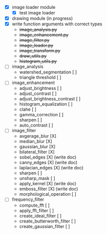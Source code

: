 - [X] image loader module
  - [X] test image loader

- [X] drawing module (in progress)
- [X] write function arguments with correct types 
    - ~~image_analysis.py~~
    - ~~image_enhancement.py~~
    - ~~image_filter.py~~
    - ~~image_loader.py~~
    - ~~image_transform.py~~
    - ~~draw_utils.py~~
    - ~~histogram_utils.py~~
- [ ] image_analysis
    - watershed_segmentation [ ]
    - triangle threshold [ ]
- [ ] image_enhancement
    - adjust_brightness [ ]
    - adjust_contrast [ ]
    - adjust_brightness_contrast [ ]
    - histogram_equalization [ ]
    - clahe [ ]
    - gamma_correction [ ]
    - sharpen [ ]
    - auto_contrast [ ]
- [ ] image_filter
    - avgerage_blur [X]
    - median_blur [X]
    - gaussian_blur [X]
    - bilateral_filter [X]
    - sobel_edges [X] (write doc)
    - canny_edges [X] (write doc)
    - laplacian_edges [X] (write doc)
    - sharpen [ ]
    - unsharp_mask [ ]
    - apply_kernel [X] (write doc)
    - emboss_filter [X] (write doc)
    - morphological_operation [ ]
- [ ] frequency_filter
    - compute_fft [ ]
    - apply_fft_filter [ ]
    - create_ideal_filter [ ]
    - create_butterworth_filter [ ]
    - create_gaussian_filter [ ]

